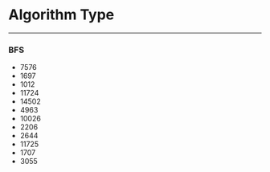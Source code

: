 Algorithm Type
=============
***

### BFS
+ 7576
+ 1697
+ 1012
+ 11724
+ 14502
+ 4963
+ 10026
+ 2206
+ 2644
+ 11725
+ 1707
+ 3055
